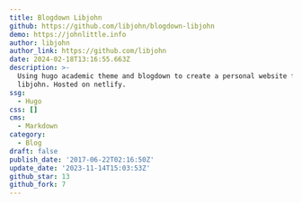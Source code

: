 ```yaml
---
title: Blogdown Libjohn
github: https://github.com/libjohn/blogdown-libjohn
demo: https://johnlittle.info
author: libjohn
author_link: https://github.com/libjohn
date: 2024-02-18T13:16:55.663Z
description: >-
  Using hugo academic theme and blogdown to create a personal website for
  libjohn. Hosted on netlify.
ssg:
  - Hugo
css: []
cms:
  - Markdown
category:
  - Blog
draft: false
publish_date: '2017-06-22T02:16:50Z'
update_date: '2023-11-14T15:03:53Z'
github_star: 13
github_fork: 7
---
```

